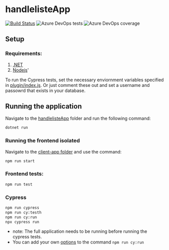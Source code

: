 ﻿# handlelisteApp
[![Build Status](https://dev.azure.com/oddhus/Dat251-shopping-cart/_apis/build/status/handlelisteApp?branchName=main)](https://dev.azure.com/oddhus/Dat251-shopping-cart/_build/latest?definitionId=8&branchName=main) ![Azure DevOps tests](https://img.shields.io/azure-devops/tests/oddhus/Dat251-shopping-cart/8) ![Azure DevOps coverage](https://img.shields.io/azure-devops/coverage/oddhus/Dat251-shopping-cart/8?style=plastic)

## Setup

### Requirements: 

1. [.NET](https://dotnet.microsoft.com/learn/aspnet)
2. [Nodejs](https://nodejs.org/en/)'

To run the Cypress tests, set the necessary enviornment variables specified in [plugin/index.js](https://github.com/oddhus/handlelisteApp/blob/main/handlelisteApp/client-app/cypress/plugins/index.js). Or just comment these out and set a username and passowrd that exists in your database.

## Running the application

Navigate to the [handlelisteApp](https://github.com/oddhus/handlelisteApp/tree/main/handlelisteApp) folder and run the following command:
```bash
dotnet run
```

### Running the frontend isolated
Navigate to the [client-app folder](https://github.com/oddhus/handlelisteApp/tree/main/handlelisteApp/client-app) and use the command:
```bash
npm run start
```

### Frontend tests:
```bash
npm run test
```

### Cypress
```bash
npm run cypress 
npm run cy:testh
npm run cy:run
npx cypress run 
```
* note: The full application needs to be running before running the cypress tests.
* You can add your own [options](https://docs.cypress.io/guides/guides/command-line#How-to-run-commands) to the command ```npm run cy:run ```
